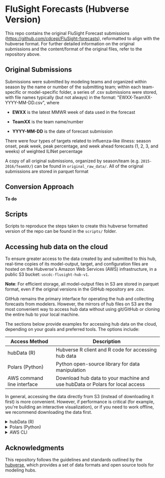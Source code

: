 # FluSight Forecasts (Hubverse Version)

This repo contains the original FluSight Forecast submissions (<https://github.com/cdcepi/FluSight-forecasts>), reformatted to align with the hubverse format. For further detailed information on the original submissions and the content/format of the original files, refer to the repository above.

## Original Submissions

Submissions were submitted by modeling teams and organized within season by the name or number of the submitting team; within each team-specific or model-specific folder, a series of .csv submissions were stored, with file names typically (but not always) in the format: \"EWXX-TeamXX-YYYY-MM-DD.csv\", where

-   **EWXX** is the latest MMWR week of data used in the forecast

-   **TeamXX** is the team name/number

-   **YYYY-MM-DD** is the date of forecast submission

There were four types of targets related to influenza-like illness: season onset, peak week, peak percentage, and week ahead forecasts (1, 2, 3, and weeks) of weighted ILINet percentage

A copy of all original submissions, organized by season/team (e.g. `2015-2016/TeamXX/`) can be found in `original_raw_data/`. All of the original submissions are stored in parquet format

## Conversion Approach

**To do**


## Scripts

Scripts to reproduce the steps taken to create this hubverse formatted version of the repo can be found in the `scripts/` folder.

## Accessing hub data on the cloud


To ensure greater access to the data created by and submitted to this hub, real-time copies of its model-output,
target, and configuration files are hosted on the Hubverse's Amazon Web Services (AWS) infrastructure,
in a public S3 bucket: `uscdc-flusight-hub-v1`.

**Note**: For efficient storage, all model-output files in S3 are stored in parquet format, even if the original
versions in the GitHub repository are .csv.

GitHub remains the primary interface for operating the hub and collecting forecasts from modelers.
However, the mirrors of hub files on S3 are the most convenient way to access hub data without using git/GitHub or
cloning the entire hub to your local machine.

The sections below provide examples for accessing hub data on the cloud, depending on your goals and
preferred tools. The options include:

| Access Method              | Description                                                                           |
| -------------------------- | ------------------------------------------------------------------------------------- |
| hubData (R)                | Hubverse R client and R code for accessing hub data                                   |
| Polars (Python)            | Python open-source library for data manipulation                                      |
| AWS command line interface | Download hub data to your machine and use hubData or Polars for local access          |

In general, accessing the data directly from S3 (instead of downloading it first) is more convenient. However, if
performance is critical (for example, you're building an interactive visualization), or if you need to work offline,
we recommend downloading the data first.

<!-------------------------------------------------- hubData ------------------------------------------------------->

<details>

<summary>hubData (R)</summary>

[hubData](https://hubverse-org.github.io/hubData), the Hubverse R client, can create an interactive session
for accessing, filtering, and transforming hub model output data stored in S3.

hubData is a good choice if you:

- already use R for data analysis
- want to interactively explore hub data from the cloud without downloading it
- want to save a subset of the hub's data (*e.g.*, forecasts for a specific date or target) to your local machine
- want to save hub data in a different file format (*e.g.*, parquet to .csv)

### Installing hubData

To install hubData and its dependencies (including the dplyr and arrow packages), follow the [instructions in the hubData documentation](https://hubverse-org.github.io/hubData/#installation).

### Using hubData

hubData's [`connect_hub()` function](https://hubverse-org.github.io/hubData/reference/connect_hub.html) returns an [Arrow
multi-file dataset](https://arrow.apache.org/docs/r/reference/Dataset.html) that represents a hub's model output data.
The dataset can be filtered and transformed using dplyr and then materialized into a local data frame
using the [`collect_hub()` function](https://hubverse-org.github.io/hubData/reference/collect_hub.html).

#### Accessing model output data

Below is an example of using hubData to connect to a hub on S3 and filter the model output data.

```r
library(dplyr)
library(hubData)

bucket_name <- "uscdc-flusight-hub-v1"
hub_bucket <- s3_bucket(bucket_name)
hub_con <- hubData::connect_hub(hub_bucket, file_format = "parquet", skip_checks = TRUE)
hub_con %>%
  dplyr::filter(target == "ili perc", output_type == "mean") %>%
  hubData::collect_hub()

# A tibble: 173,811 × 9
#    model_id  origin_date target   horizon location     origin_epiweek output_type
#  * <chr>     <date>      <chr>      <int> <chr>        <chr>          <chr>
#  1 02115-emm 2017-11-11  ili perc       1 US National  2017-45        mean
#  2 02115-emm 2017-11-11  ili perc       2 US National  2017-45        mean
#  3 02115-emm 2017-11-11  ili perc       3 US National  2017-45        mean
#  4 02115-emm 2017-11-11  ili perc       4 US National  2017-45        mean
#  5 02115-emm 2017-11-11  ili perc       1 HHS Region 1 2017-45        mean
#  6 02115-emm 2017-11-11  ili perc       2 HHS Region 1 2017-45        mean
#  7 02115-emm 2017-11-11  ili perc       3 HHS Region 1 2017-45        mean
#  8 02115-emm 2017-11-11  ili perc       4 HHS Region 1 2017-45        mean
#  9 02115-emm 2017-11-11  ili perc       1 HHS Region 2 2017-45        mean
# 10 02115-emm 2017-11-11  ili perc       2 HHS Region 2 2017-45        mean
```

- [full hubData documentation](https://hubverse-org.github.io/hubData/)

</details>

<!--------------------------------------------------- Polars ------------------------------------------------------->

<details>

<summary>Polars (Python)</summary>

The Hubverse team is currently developing a Python client (hubDataPy). Until hubDataPy is ready,
the [Polars](https://pola.rs/) library is a good option for working with hub data in S3.
Similar to pandas, Polars is based on dataframes and series. However, Polars has a more straightforward API and is
designed to work with larger-than-memory datasets.

Pandas users can access hub data as described below and then use the `to_pandas()` method to convert a Polars dataframe
to pandas format.

Polars is a good choice if you:

- already use Python for data analysis
- want to interactively explore hub data from the cloud without downloading it
- want to save a subset of the hub's data (*e.g.*, forecasts for a specific date or target) to your local machine
- want to save hub data in a different file format (*e.g.*, parquet to .csv)

### Installing polars

Use pip to install Polars:

```sh
pip install polars
```

### Using Polars

The examples below use the Polars
[`scan_parquet()` function](https://docs.pola.rs/api/python/dev/reference/api/polars.scan_parquet.html), which returns a
[LazyFrame](https://docs.pola.rs/api/python/stable/reference/lazyframe/index.html).
LazyFrames do not perform computations until necessary, so any filtering and transforms you apply to the data are
deferred until an explicit
[`collect()` operation](https://docs.pola.rs/api/python/stable/reference/lazyframe/api/polars.LazyFrame.collect.html#polars.LazyFrame.collect).

#### Accessing model output data

Get all model-output files.
This example uses
[glob patterns to read from data multiple files into a single dataset](https://docs.pola.rs/user-guide/io/multiple/#reading-into-a-single-dataframe).
It also uses the [`streaming` option](https://docs.pola.rs/user-guide/concepts/_streaming/) when collecting data, which
facilitates processing of datasets that don't fit into memory.

```python
import polars as pl

# create a LazyFrame for model-output files
lf = pl.scan_parquet(
    "s3://uscdc-flusight-hub-v1/model-output/*/*.parquet",
    storage_options={"skip_signature": "true"}
)

# optionally, apply filters or transforms to the LazyFrame
lf = lf.filter(
    pl.col("target") == "ili perc",
    pl.col("output_type") == "mean"
)

# use a collect operation to materialize the LazyFrame into a DataFrame
ili_perc_mean = lf.collect(streaming=True)
ili_perc_mean.select(["origin_epiweek", "location", "output_type", "value"])

# shape: (173_811, 4)
# ┌────────────────┬───────────────┬─────────────┬──────────┐
# │ origin_epiweek ┆ location      ┆ output_type ┆ value    │
# │ ---            ┆ ---           ┆ ---         ┆ ---      │
# │ str            ┆ str           ┆ str         ┆ f64      │
# ╞════════════════╪═══════════════╪═════════════╪══════════╡
# │ 2017-43        ┆ US National   ┆ mean        ┆ 1.620766 │
# │ 2017-43        ┆ US National   ┆ mean        ┆ 1.620766 │
# │ 2017-43        ┆ US National   ┆ mean        ┆ 1.620766 │
# │ 2017-43        ┆ US National   ┆ mean        ┆ 1.620766 │
# │ 2017-43        ┆ HHS Region 1  ┆ mean        ┆ 1.064077 │
# │ …              ┆ …             ┆ …           ┆ …        │
# │ 2019-18        ┆ HHS Region 9  ┆ mean        ┆ 1.3      │
# │ 2019-18        ┆ HHS Region 10 ┆ mean        ┆ 0.8      │
# │ 2019-18        ┆ HHS Region 10 ┆ mean        ┆ 1.0      │
# │ 2019-18        ┆ HHS Region 10 ┆ mean        ┆ 0.8      │
# │ 2019-18        ┆ HHS Region 10 ┆ mean        ┆ 0.8      │
# └────────────────┴───────────────┴─────────────┴──────────┘
```

Get the model-output files for a specific team (all rounds).
Like the prior example, this one uses glob patterns to read multiple files.

```python
import polars as pl

lf = pl.scan_parquet(
    "s3://uscdc-flusight-hub-v1/model-output/vt-epideep/*.parquet",
    storage_options={"skip_signature": "true"}
)
```

- [Full documentation of the Polars Python API](https://docs.pola.rs/api/python/stable/reference/)

</details>

<!--------------------------------------------------- AWS CLI ------------------------------------------------------->

<details>

<summary>AWS CLI</summary>

AWS provides a terminal-based command line interface (CLI) for exploring and downloading S3 files.
This option is ideal if you:

- plan to work with hub data offline but don't want to use git or GitHub
- want to download a subset of the data (instead of the entire hub)
- are using the data for an application that requires local storage or fast response times

### Installing the AWS CLI

- Install the AWS CLI using the
[instructions here](https://docs.aws.amazon.com/cli/latest/userguide/getting-started-install.html)
- You can skip the instructions for setting up security credentials, since Hubverse data is public

### Using the AWS CLI

When using the AWS CLI, the `--no-sign-request` option is required, since it tells AWS to bypass a credential check
(*i.e.*, `--no-sign-request` allows anonymous access to public S3 data).

> [!NOTE]
> Files in the bucket's `raw` directory should not be used for analysis (they're for internal use only).

List all directories in the hub's S3 bucket:

```sh
aws s3 ls uscdc-flusight-hub-v1 --no-sign-request
```

List all files in the hub's bucket:

```sh
aws s3 ls uscdc-flusight-hub-v1 --recursive --no-sign-request
```

Download the model-output files for a specific team:

```sh
aws s3 cp s3://uscdc-flusight-hub-v1/model-output/vt-epideep/ . --recursive --no-sign-request
```

- [Full documentation for `aws s3 ls`](https://docs.aws.amazon.com/cli/latest/reference/s3/ls.html)
- [Full documentation for `aws s3 cp`](https://docs.aws.amazon.com/cli/latest/reference/s3/cp.html)

</details>

## Acknowledgments

This repository follows the guidelines and standards outlined by the [hubverse](%5Burl%5D(https://hubdocs.readthedocs.io/en/latest/)), which provides a set of data formats and open source tools for modeling hubs.
